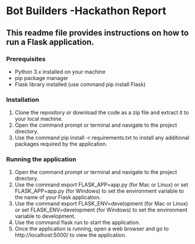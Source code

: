 # Bot Builders -Hackathon Report

## This readme file provides instructions on how to run a Flask application.

### Prerequisites

- Python 3.x installed on your machine
- pip package manager
- Flask library installed (use command pip install Flask)

### Installation

1. Clone the repository or download the code as a zip file and extract it to your local machine.<br>
2. Open the command prompt or terminal and navigate to the project directory.<br>
3. Use the command pip install -r requirements.txt to install any additional packages required by the application.<br>

### Running the application

1. Open the command prompt or terminal and navigate to the project directory.<br>
2. Use the command export FLASK_APP=app.py (for Mac or Linux) or set FLASK_APP=app.py (for Windows) to set the environment variable to the name of your Flask application.<br>
3. Use the command export FLASK_ENV=development (for Mac or Linux) or set FLASK_ENV=development (for Windows) to set the environment variable to development.<br>
4. Use the command flask run to start the application.<br>
5. Once the application is running, open a web browser and go to http://localhost:5000/ to view the application.<br>
